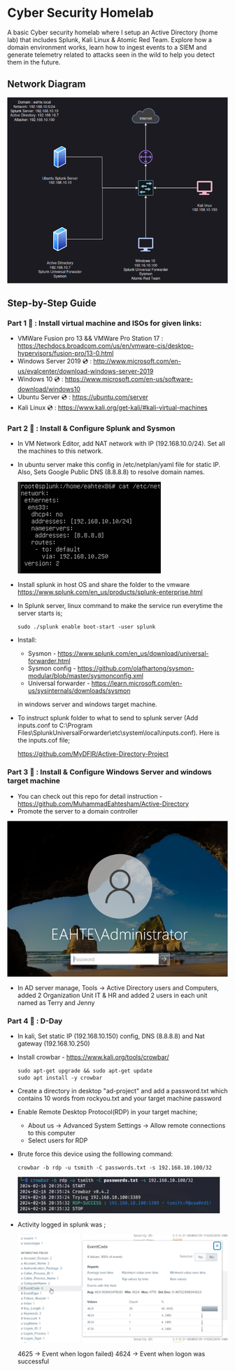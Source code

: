 # Cyber Security Homelab
A basic Cyber security homelab where I setup an Active Directory (home lab) that includes Splunk, Kali Linux & Atomic Red Team. Explore how a domain environment works, learn how to ingest events to a SIEM and generate telemetry related to attacks seen in the wild to help you detect them in the future.
## Network Diagram
![](https://github.com/MuhammadEahtesham/Cybersecurity-homelab/blob/main/diagram.png)

## Step-by-Step Guide
 ### Part 1 📜 : Install virtual machine and ISOs for given links: 
- VMWare Fusion pro 13 && VMWare Pro Station 17 : https://techdocs.broadcom.com/us/en/vmware-cis/desktop-hypervisors/fusion-pro/13-0.html
- Windows Server 2019 💿 : http://www.microsoft.com/en-us/evalcenter/download-windows-server-2019
- Windows 10 💿 : https://www.microsoft.com/en-us/software-download/windows10
- Ubuntu Server 💿 : https://ubuntu.com/server
- Kali Linux 💿 : https://www.kali.org/get-kali/#kali-virtual-machines

### Part 2 📜 : Install & Configure Splunk and Sysmon
- In VM Network Editor, add NAT network with IP (192.168.10.0/24). Set all the machines to this network.
- In ubuntu server make this config in /etc/netplan/yaml file for static IP. Also, Sets Google Public DNS (8.8.8.8) to resolve domain names.

  ![](https://github.com/MuhammadEahtesham/Cybersecurity-homelab/blob/main/yamlConfig.png)
- Install splunk in host OS and share the  folder to the vmware https://www.splunk.com/en_us/products/splunk-enterprise.html
- In Splunk server, linux command to make the service run everytime the server starts is;

   ```
   sudo ./splunk enable boot-start -user splunk
  ```
- Install:
  + Sysmon -   https://www.splunk.com/en_us/download/universal-forwarder.html
  + Sysmon config - https://github.com/olafhartong/sysmon-modular/blob/master/sysmonconfig.xml
  + Universal forwarder -   https://learn.microsoft.com/en-us/sysinternals/downloads/sysmon
  
  in windows server and windows target machine.
- To instruct splunk folder to what to send to splunk server (Add inputs.conf to C:\Program Files\SplunkUniversalForwarder\etc\system\local\inputs.conf). Here is the inputs.cof file;
  
  https://github.com/MyDFIR/Active-Directory-Project

### Part 3 📜 : Install & Configure Windows Server and windows target machine
- You can check out this repo for detail instruction - https://github.com/MuhammadEahtesham/Active-Directory
- Promote the server to a domain controller
  
![](https://github.com/MuhammadEahtesham/Cybersecurity-homelab/blob/main/AD.png)

- In AD server manage, Tools -> Active Directory users and Computers, added 2 Organization Unit IT & HR and added 2 users in each unit named as Terry and Jenny  

### Part 4 📜 : D-Day
- In kali, Set static IP (192.168.10.150) config, DNS (8.8.8.8) and Nat gateway (192.168.10.250)
- Install crowbar - https://www.kali.org/tools/crowbar/

   ```
  sudo apt-get upgrade && sudo apt-get update
  sudo apt install -y crowbar
  ```
- Create a directory in desktop "ad-project" and add a password.txt which contains 10 words from rockyou.txt and your target machine password
- Enable Remote Desktop Protocol(RDP) in your target machine;
  + About us -> Advanced System Settings -> Allow remote connections to this computer
  + Select users for RDP
- Brute force this device using the folllowing command:
  ```
  crowbar -b rdp -u tsmith -C passwords.txt -s 192.168.10.100/32 
  ```
  ![](https://github.com/MuhammadEahtesham/Cybersecurity-homelab/blob/main/crowbarAttack.png)

- Activity logged in splunk was ;
  
  ![](https://github.com/MuhammadEahtesham/Cybersecurity-homelab/blob/main/splunkActivity.png)

  4625 -> Event when logon failed)
  4624 -> Event when logon was successful


